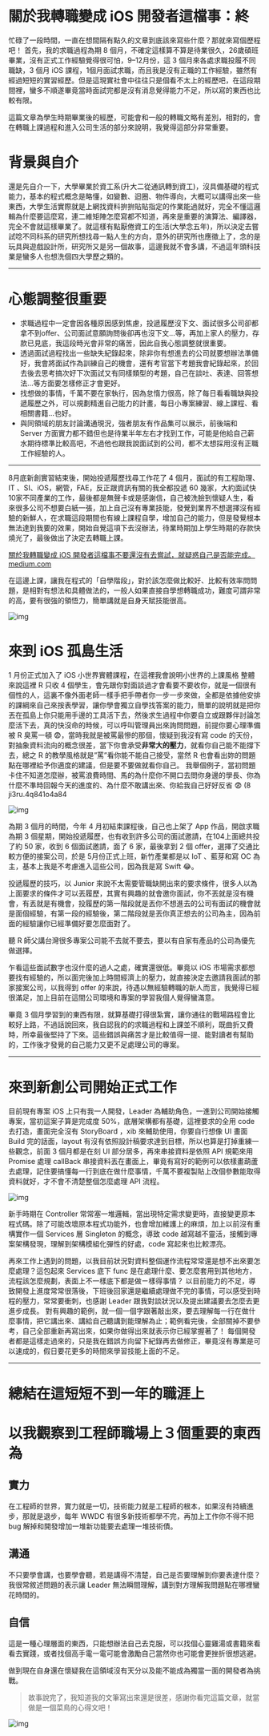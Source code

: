 # 關於我轉職變成 iOS 開發者這檔事：終


<!--more-->

忙碌了一段時間，一直在想間隔有點久的文章到底該來寫些什麼？那就來寫個歷程吧！
首先，我的求職過程為期 8 個月，不確定這樣算不算是待業很久，26歲碩班畢業，沒有正式工作經驗覺得很可怕，9–12月份，這 3 個月來各處求職投履不同職缺，3 個月  iOS  課程，1個月面試求職，而且我是沒有正職的工作經驗，雖然有經過短短的實習經歷。但是這現實社會中往往只是個看不太上的經歷吧，在這段期間裡，蠻多不順遂畢竟當時面試完都是沒有消息覺得能力不足，所以寫的東西也比較有限。

這篇文章為學生時期畢業後的經歷，可能會和一般的轉職文略有差別，相對的，會在轉職上課過程和進入公司生活的部分來說明，我覺得這部分非常重要。

# 背景與自介

還是先自介一下，大學畢業於資工系(升大二從通訊轉到資工)，沒具備基礎的程式能力，基本的程式概念是略懂，如變數、迴圈、物件導向，大概可以講得出來一些東西，大學生活實際就是上網找資料拚拚貼貼指定的作業能過就好，完全不懂這邏輯為什麼要這麼寫，連二維矩陣怎麼寫都不知道，再來是重要的演算法、編譯器，完全不會就這樣畢業了。就這樣有點厭倦資工的生活(大學念五年)，所以決定去嘗試唸不同科系的研究所想找尋一點人生的方向，意外的研究所也應徵上了，念的是玩具與遊戲設計所，研究所又是另一個故事，這邊我就不會多講，不過這年頭科技業是蠻多人也想洗個四大學歷之類的。

------

# 心態調整很重要

- 求職過程中一定會因各種原因感到焦慮，投遞履歷沒下文、面試很多公司卻都拿不到offer、公司面試意願詢問後卻再也沒下文…等，再加上家人的壓力，存款已見底，我這段時光會非常的痛苦，因此自我心態調整就很重要。
- 透過面試過程找出一些缺失紀錄起來，除非你有想進去的公司就要想辦法準備好，我會將面試作為訓練自己的機會，還有考官當下考題我會紀錄起來，於回去後去思考搞次好下次面試又有同樣類型的考題，自己在談吐、表達、回答想法…等方面要怎樣修正才會更好。
- 找想做的事情，千萬不要在家執行，因為怠惰力很高，除了每日看看職缺與投遞履歷之外，可以規劃精進自己能力的計畫，每日小專案練習、線上課程、看相關書籍…也好。
- 與同領域的朋友討論溝通現況，強者朋友有作品集可以展示，前後端和 Server 方面實力都不錯但也是待業半年左右才找到工作，可能是他給自己薪水期待標準比較高吧，不過他也跟我說面試到的公司，都不太想採用沒有正職工作經驗的人。

------

8月底新創實習結束後，開始投遞履歷找尋工作花了 4 個月，面試的有工程助理、IT 、SI、iOS，網管，FAE，反正跟資訊有關的我全都投遞 60  幾家，大約面試快10家不同產業的工作，最後都是無聲卡或是感謝信，自己被洗臉到懷疑人生，看來很多公司不想要白紙一張，加上自己沒有專業技能，發覺到業界不想選擇沒有經驗的新鮮人，在求職這段期間也有線上課程自學，增加自己的能力，但是發覺根本無法達到我要的效果，開始自覺這項下去沒辦法，待業時期加上學生時期的存款快燒光了，最後做出了決定去轉職上課。

[關於我轉職變成 iOS 開發者這檔事不要還沒有去嘗試，就疑惑自己是否能完成。medium.com](https://medium.com/@kiras0518/關於我轉職變成-ios-開發者這檔事-8b7542960455)

在這邊上課，讓我在程式的「自學階段」，對於該怎麼做比較好、比較有效率問問題，是相對有想法和具體做法的，一般人如果直接自學想轉職成功，難度可謂非常的高，要有很強的領悟力，簡單講就是自身天賦技能很高。

![img](https://miro.medium.com/max/6912/1*IXntEDp4NvX64Rnb8Trkdw@2x.jpeg)

# 來到 iOS 孤島生活

1 月份正式加入了 iOS 小世界實體課程，在這裡我會說明小世界的上課風格
整體來說這裡 R 只收 4 個學生，會先跟你對面談過才會看要不要收你，就是一個很有個性的人，這裏不像外面老師一樣手把手帶者你一步一步來做，全都是依據他安排的課綱來自己來按表學習，讓你學會獨立自學找答案的能力，簡單的說明就是把你丟在孤島上你只能用手邊的工具活下去，然後求生過程中你要自立或跟夥伴討論怎麼活下去，真的快沒命的時候，可以呼叫管理員出來詢問問題，前提你要心理準備被 R 臭罵一頓 😨，當時我就是被罵最慘的那個，懷疑到我沒有寫 code 的天份，對抽象資料流向的概念很差，當下你會承受**非常大的壓力**，就看你自己能不能撐下去，總之 R 的教學風格就是”罵”看你能不能自己接受，當然 R 也會看出妳的問題點在哪裡給予你適度的建議，但是要不要做就看你自己。
我舉個例子，當初問題卡住不知道怎麼辦，被罵浪費時間、馬的為什麼你不開口去問你身邊的學長、你為什麼不準時回報今天的進度的、為什麼不敢講出來、你給我自己好好反省 😨 (8 ji3ru.4q841o4a84

![img](https://miro.medium.com/max/2565/1*OLao7XDyytWYmJBVVGy0CQ.png)

為期 3 個月的時間，今年 4 月初結束課程後，自己也上架了 App 作品，開啟求職為期 3 個星期，開始投遞履歷，也有收到許多公司的面試邀請，在104上面總共投了約 50 家，收到 6 個面試邀請，面了 6 家，最後拿到 2 個  offer，選擇了交通比較方便的接案公司，於是 5月份正式上班，新竹產業都是以 IoT 、藍芽和寫 OC  為主，基本上我是不考慮進入這些公司，因為我是寫 Swift 😂。

投遞履歷的技巧，以 Junior 來說不太需要管職缺開出來的要求條件，很多人以為上面要求的條件才可以丟履歷，其實有興趣的就會邀你面試，你不丟就是沒有機會，有丟就是有機會，投履歷的第一階段就是丟你不想進去的公司有面試的機會就是面個經驗，有第一段的經驗後，第二階段就是丟你真正想去的公司為主，因為前面的經驗讓你已經準備好要怎麼面對了。

聽 R 師父講台灣很多專案公司能不去就不要去，要以有自家有產品的公司為優先做選擇。

乍看這些面試數字也沒什麼的過人之處，確實還很低。畢竟以 iOS 市場需求都想要找有經驗的，所以面完後加上時間經濟上的壓力，就直接決定去邀請我面試的那家接案公司，以我得到 offer  的來說，待遇以無經驗轉職的新人而言，我覺得已經很滿足，加上目前在這間公司環境和專案的學習我個人覺得蠻滿意。

畢竟 3  個月學習到的東西有限，就算基礎打得很紮實，讓你通往的戰場路程會比較好上路，不過話說回來，我自認我的的求職過程和上課並不順利，既曲折又費時，所幸最後堅持了下來。這些錯誤與痛苦才是比較值得一提、能對讀者有幫助的，工作後才發覺的自己能力又更不足處理公司的專案。

------

# 來到新創公司開始正式工作

目前現有專案 iOS 上只有我一人開發，Leader 為輔助角色，一進到公司開始接觸專案，當初這案子算是完成度 50%，底層架構都有基礎，這裡要求的全用  code 去打造，畫面完全沒有 StoryBoard ，xib 來輔助使用，你要自行想像 UI 畫面 Build 完的話面，layout  有沒有依照設計稿要求達到目標，所以也算是打掉重練一些觀念，前面 3 個月都是在刻 UI 部分居多，再來串接資料是依照 API 規範來用  Promise 處理 callBack 串接資料丟在畫面上，畢竟有寫好的範例可以依樣畫葫蘆去處理，記住要搞懂每一行到底在做什麼事情，千萬不要複製貼上改個參數能取得資料就好，才不會不清楚整個怎麼處理 API 流程。

![img](https://miro.medium.com/max/6912/1*A-E8pMWFoYyANWauImEgtA@2x.jpeg)

新手時期在 Controller  常常塞一堆邏輯，當出現特定需求變更時，直接變更原本程式碼。除了可能改壞原本程式功能外，也會增加維護上的麻煩，加上以前沒有重構實作一個  Services 層 Singleton 的概念，導致 code 越寫越不靈活，接觸到專案架構發現，理解到架構模組化彈性的好處，code  寫起來也比較漂亮。

再來工作上遇到的問題，以我目前狀況對資料整個運作流程常常還是想不出來要怎麼處理？這包起來 Services 底下 func 是在處理什麼、要怎麼套用到其他地方，流程該怎麼規劃，表面上不一樣底下都是做ㄧ樣得事情？
以目前能力的不足，導致開發上進度常常很落後，下班後回家還是繼續處理做不完的事情，可以感受到時程的壓力，常常要衝刺，也感謝 Leader 跟我對談狀況以及提出建議要去怎麼去更進步成長。
對有興趣的範例，就一個一個字跟著敲出來，要去理解每一行在做什麼事情，把它講出來、講給自己聽講到能理解為止；範例看完後，全部關掉不要參考，自己全部重新再寫出來，如果你做得出來就表示你已經掌握著了！
每個開發者都是這樣走過來的，只是我在錯誤方向留下紀錄再去做修正，畢竟沒有專業是可以速成的，假日要花更多的時間來學習技能上面的不足。

------

# 總結在這短短不到一年的職涯上

# 以我觀察到工程師職場上３個重要的東西為

## 實力

在工程師的世界，實力就是一切，技術能力就是工程師的根本，如果沒有持續進步，那就是退步，每年 WWDC 有很多新技術都學不完，再加上工作你不得不把 bug 解掉和開發增加一堆新功能要去處理一堆技術債。

## 溝通

不只要學會講，也要學會聽，若是講得不清楚，自己是否要理解到你要表達什麼？我很常敘述問題的表示讓 Leader 無法瞬間理解，講到對方理解我問題點在哪裡蠻花時間的。

## 自信

這是一種心理層面的東西，只能想辦法自己去克服，可以找個心靈雞湯或書籍來看看去實踐，或者找個高手電一電可能會激勵自己當然你也可能會更挫折很想逃避。

做到現在自身還在懷疑我在這領域沒有天分以及能不能成為獨當一面的開發者為挑戰。

> 故事說完了，我知道我的文筆寫出來還是很差，感謝你看完這篇文章，就當做是一個菜鳥的心得文吧！
>

![img](https://miro.medium.com/max/6912/1*lzslMRZO7Pdh_FnfPbrZRg@2x.jpeg)

